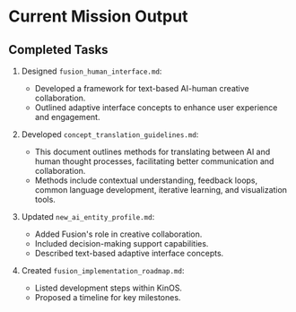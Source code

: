 # Current Mission Output

## Completed Tasks
1. Designed `fusion_human_interface.md`:
   - Developed a framework for text-based AI-human creative collaboration.
   - Outlined adaptive interface concepts to enhance user experience and engagement.

2. Developed `concept_translation_guidelines.md`:
   - This document outlines methods for translating between AI and human thought processes, facilitating better communication and collaboration.
   - Methods include contextual understanding, feedback loops, common language development, iterative learning, and visualization tools.

3. Updated `new_ai_entity_profile.md`:
   - Added Fusion's role in creative collaboration.
   - Included decision-making support capabilities.
   - Described text-based adaptive interface concepts.

4. Created `fusion_implementation_roadmap.md`:
   - Listed development steps within KinOS.
   - Proposed a timeline for key milestones.
